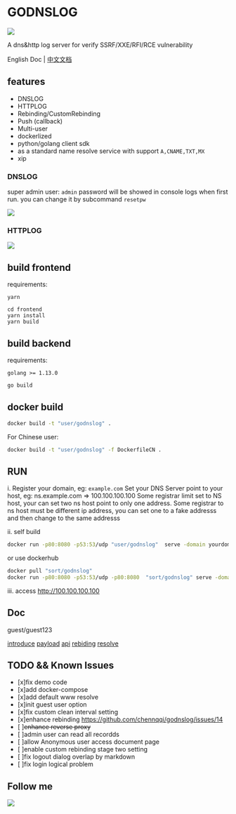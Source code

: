 # GODNSLOG

![](https://z3.ax1x.com/2021/08/10/fGd4IJ.png)

A dns&amp;http log server for verify SSRF/XXE/RFI/RCE vulnerability

English Doc | [中文文档](https://github.com/chennqqi/godnslog/blob/master/README_CN.md)

## features

- DNSLOG
- HTTPLOG
- Rebinding/CustomRebinding
- Push (callback)
- Multi-user
- dockerlized
- python/golang client sdk
- as a standard name resolve service with support `A,CNAME,TXT,MX`
- xip


### DNSLOG

super admin user: `admin`
password will be showed in console logs when first run.
you can change it by subcommand `resetpw`

![](https://s1.ax1x.com/2020/08/31/dXPba4.png)


### HTTPLOG
![](https://s1.ax1x.com/2020/08/31/dXiiIH.png)


## build frontend

requirements: 

`yarn`

```
cd frontend
yarn install
yarn build
```
	
## build backend

requirements: 

`golang >= 1.13.0`

```bash
go build
```

## docker build

```bash
docker build -t "user/godnslog" .
```

For Chinese user:

```bash
docker build -t "user/godnslog" -f DockerfileCN .
```

## RUN

i. Register your domain, eg: `example.com`
Set your DNS Server point to your host, eg: ns.example.com => 100.100.100.100
Some registrar limit set to NS host, your can set two ns host point to only one address.
Some registrar to ns host must be different ip address, you can set one to a fake addresss and then change to the same addresss


ii. self build

```bash
docker run -p80:8080 -p53:53/udp "user/godnslog"  serve -domain yourdomain.com -4 100.100.100.100
```

or use dockerhub

```bash
docker pull "sort/godnslog"
docker run -p80:8080 -p53:53/udp -p80:8080  "sort/godnslog" serve -domain yourdomain.com -4 100.100.100.100
```

iii. access http://100.100.100.100

## Doc

guest/guest123

[introduce](https://www.godnslog.com/document/introduce)
[payload](https://www.godnslog.com/document/payload)
[api](https://www.godnslog.com/document/api)
[rebiding](https://www.godnslog.com/document/rebinding)
[resolve](https://www.godnslog.com/document/resolve)

## TODO && Known Issues

- [x]fix demo code
- [x]add docker-compose
- [x]add default www resolve
- [x]init guest user option
- [x]fix custom clean interval setting
- [x]enhance rebinding https://github.com/chennqqi/godnslog/issues/14
- [ ]~~enhance reverse proxy~~
- [ ]admin user can read all recordds
- [ ]allow Anonymous user access document page
- [ ]enable custom rebinding stage two setting
- [ ]fix logout dialog overlap by markdown 
- [ ]fix login logical problem

## Follow me

![](https://open.weixin.qq.com/qr/code?username=gh_4a48daaf398b)